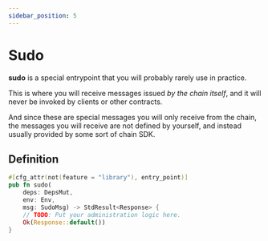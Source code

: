 ```yaml
---
sidebar_position: 5
---
```


# Sudo

**sudo** is a special entrypoint that you will probably rarely use in practice.

This is where you will receive messages issued _by the chain itself_,
and it will never be invoked by clients or other contracts.

And since these are special messages you will only receive from the chain,
the messages you will receive are not defined by yourself,
and instead usually provided by some sort of chain SDK.

## Definition

```Rust title="contract.rs"
#[cfg_attr(not(feature = "library"), entry_point)]
pub fn sudo(
    deps: DepsMut, 
    env: Env,
    msg: SudoMsg) -> StdResult<Response> {
    // TODO: Put your administration logic here.
    Ok(Response::default())
}
```
